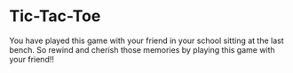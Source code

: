 # Tic-Tac-Toe

You have played this game with your friend in your school sitting at the last bench. So rewind and cherish those memories by playing this game with your friend!!
